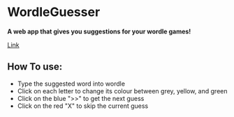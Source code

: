 # WordleGuesser

**A web app that gives you suggestions for your wordle games!**

[Link](https://nyuriumuri.github.io/WordleGuesser/)

## How To use:

- Type the suggested word into wordle
- Click on each letter to change its colour between grey, yellow, and green
- Click on the blue ">>" to get the next guess
- Click on the red "X" to skip the current guess
